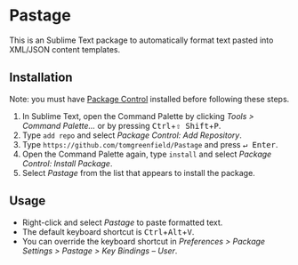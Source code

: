 # Pastage

This is an Sublime Text package to automatically format text pasted into XML/JSON content templates.

## Installation

Note: you must have [Package Control](https://sublime.wbond.net/installation) installed before following these steps.

1. In Sublime Text, open the Command Palette by clicking *Tools > Command Palette…* or by pressing <kbd>Ctrl</kbd>+<kbd>⇧ Shift</kbd>+<kbd>P</kbd>.
2. Type `add repo` and select *Package Control: Add Repository*.
3. Type `https://github.com/tomgreenfield/Pastage` and press <kbd>↵ Enter</kbd>.
4. Open the Command Palette again, type `install` and select *Package Control: Install Package*.
5. Select *Pastage* from the list that appears to install the package.

## Usage

* Right-click and select *Pastage* to paste formatted text.
* The default keyboard shortcut is <kbd>Ctrl</kbd>+<kbd>Alt</kbd>+<kbd>V</kbd>.
* You can override the keyboard shortcut in *Preferences > Package Settings > Pastage > Key Bindings – User*.